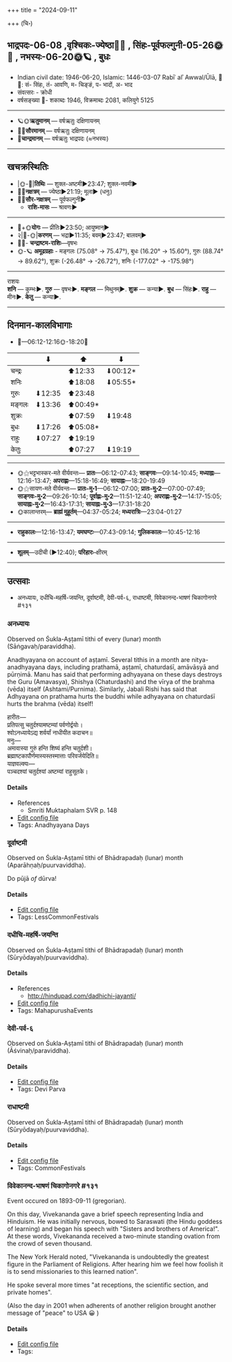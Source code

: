 +++
title = "2024-09-11"

+++
(चि॰)
## भाद्रपदः-06-08  ,वृश्चिकः-ज्येष्ठा🌛🌌  ,  सिंहः-पूर्वफल्गुनी-05-26🌞🌌  ,  नभस्यः-06-20🌞🪐  , बुधः
- Indian civil date: 1946-06-20, Islamic: 1446-03-07 Rabīʿ alʾ Awwal/Ūlā, 🌌🌞: सं- सिंहः, तं- आवणि, म- चिङ्ङं, प- भादों, अ- भाद
- संवत्सरः - क्रोधी
- वर्षसङ्ख्या 🌛- शकाब्दः 1946, विक्रमाब्दः 2081, कलियुगे 5125
___________________
- 🪐🌞**ऋतुमानम्** — वर्षऋतुः दक्षिणायनम्
- 🌌🌞**सौरमानम्** — वर्षऋतुः दक्षिणायनम्
- 🌛**चान्द्रमानम्** — वर्षऋतुः भाद्रपदः (≈नभस्यः)
___________________


## खचक्रस्थितिः
- |🌞-🌛|**तिथिः** — शुक्ल-अष्टमी►23:47; शुक्ल-नवमी►  
- 🌌🌛**नक्षत्रम्** — ज्येष्ठा►21:19; मूला► (धनुः)  
- 🌌🌞**सौर-नक्षत्रम्** — पूर्वफल्गुनी►  
  - **राशि-मासः** — श्रावणः► 
___________________
- 🌛+🌞**योगः** — प्रीतिः►23:50; आयुष्मान्►  
- २|🌛-🌞|**करणम्** — भद्रा►11:35; बवम्►23:47; बालवम्►  
- 🌌🌛- **चन्द्राष्टम-राशिः**—वृषभः  
- 🌞-🪐 **अमूढग्रहाः** - मङ्गलः (75.08° → 75.47°), बुधः (16.20° → 15.60°), गुरुः (88.74° → 89.62°), शुक्रः (-26.48° → -26.72°), शनिः (-177.02° → -175.98°)
___________________
राशयः  
**शनि** — कुम्भः►. **गुरु** — वृषभः►. **मङ्गल** — मिथुनम्►. **शुक्र** — कन्या►. **बुध** — सिंहः►. **राहु** — मीनः►. **केतु** — कन्या►. 
___________________


## दिनमान-कालविभागाः
- 🌅—06:12-12:16🌞-18:20🌇  

|      |⬇     |⬆     |⬇     |
|------|-----|-----|------|
|चन्द्रः|     |⬆12:33 |⬇00:12*|
|शनिः   |     |⬆18:08 |⬇05:55*|
|गुरुः  |⬇12:35 |⬆23:48 |     |
|मङ्गलः |⬇13:36 |⬆00:49*|     |
|शुक्रः |     |⬆07:59 |⬇19:48 |
|बुधः   |⬇17:26 |⬆05:08*|     |
|राहुः  |⬇07:27 |⬆19:19 |     |
|केतुः  |     |⬆07:27 |⬇19:19 |
___________________
- 🌞⚝भट्टभास्कर-मते वीर्यवन्तः— **प्रातः**—06:12-07:43; **साङ्गवः**—09:14-10:45; **मध्याह्नः**—12:16-13:47; **अपराह्णः**—15:18-16:49; **सायाह्नः**—18:20-19:49  
- 🌞⚝सायण-मते वीर्यवन्तः— **प्रातः-मु॰1**—06:12-07:00; **प्रातः-मु॰2**—07:00-07:49; **साङ्गवः-मु॰2**—09:26-10:14; **पूर्वाह्णः-मु॰2**—11:51-12:40; **अपराह्णः-मु॰2**—14:17-15:05; **सायाह्नः-मु॰2**—16:43-17:31; **सायाह्नः-मु॰3**—17:31-18:20  
- 🌞कालान्तरम्— **ब्राह्मं मुहूर्तम्**—04:37-05:24; **मध्यरात्रिः**—23:04-01:27  
___________________
- **राहुकालः**—12:16-13:47; **यमघण्टः**—07:43-09:14; **गुलिककालः**—10:45-12:16  
___________________
- **शूलम्**—उदीची (►12:40); **परिहारः**–क्षीरम्  
___________________

## उत्सवाः
- अनध्यायः, दधीचि-महर्षि-जयन्ति, दूर्वाष्टमी, देवी-पर्व-६, राधाष्टमी, विवेकानन्द-भाषणं चिकागोनगरे #१३१
### अनध्यायः

Observed on Śukla-Aṣṭamī tithi of every (lunar) month (Sāṅgavaḥ/paraviddha). 

Anadhyayana on account of aṣṭamī. Several tithis in a month are nitya-anadhyayana days, including prathamā, aṣṭamī, chaturdaśī, amāvāsyā and pūrṇimā. Manu has said that performing adhyayana on these days destroys the Guru (Amavasya), Shishya (Chaturdashi) and the vīrya of the brahma (vēda) itself (Ashtami/Purnima). Similarly, Jabali Rishi has said that Adhyayana on prathama hurts the buddhi while adhyayana on chaturdaśī hurts the brahma (vēda) itself!

हारीतः—  
प्रतिपत्सु चतुर्दश्यामष्टम्यां पर्वणोर्द्वयोः।  
श्वोऽनध्यायेऽद्य शर्वर्यां नाधीयीत कदाचन॥  
मनुः—  
अमावास्या गुरुं हन्ति शिष्यं हन्ति चतुर्दशी।  
ब्रह्माष्टकापौर्णमास्यस्तस्मात्ताः परिवर्जयेदिति॥  
याज्ञवल्क्यः—  
पञ्चदश्यां चतुर्दश्यां अष्टम्यां राहुसूतके।



#### Details
- References
  - Smriti Muktaphalam SVR p.  148
- [Edit config file](https://github.com/jyotisham/adyatithi/blob/master/time_focus/adhyayana/lunar_month/tithi/00/08/anadhyAyaH~8.toml)
- Tags: Anadhyayana Days


### दूर्वाष्टमी

Observed on Śukla-Aṣṭamī tithi of Bhādrapadaḥ (lunar) month (Aparāhṇaḥ/puurvaviddha). 

Do pūjā *of* dūrva!

#### Details
- [Edit config file](https://github.com/jyotisham/adyatithi/blob/master/general/lunar_month/tithi/06/08/dUrvASTamI.toml)
- Tags: LessCommonFestivals


### दधीचि-महर्षि-जयन्ति

Observed on Śukla-Aṣṭamī tithi of Bhādrapadaḥ (lunar) month (Sūryōdayaḥ/puurvaviddha). 



#### Details
- References
  - http://hindupad.com/dadhichi-jayanti/
- [Edit config file](https://github.com/jyotisham/adyatithi/blob/master/mahApuruSha/RShi/lunar_month/tithi/06/08/dadhIci~maharSi~jayanti.toml)
- Tags: MahapurushaEvents


### देवी-पर्व-६

Observed on Śukla-Aṣṭamī tithi of Bhādrapadaḥ (lunar) month (Āśvinaḥ/paraviddha). 



#### Details
- [Edit config file](https://github.com/jyotisham/adyatithi/blob/master/devatA/devIparva/lunar_month/tithi/06/08/devi-parva-6.toml)
- Tags: Devi Parva


### राधाष्टमी

Observed on Śukla-Aṣṭamī tithi of Bhādrapadaḥ (lunar) month (Sūryōdayaḥ/puurvaviddha). 



#### Details
- [Edit config file](https://github.com/jyotisham/adyatithi/blob/master/devatA/lakShmI/lunar_month/tithi/06/08/rAdhASTamI.toml)
- Tags: CommonFestivals


### विवेकानन्द-भाषणं चिकागोनगरे #१३१

Event occured on 1893-09-11 (gregorian). 

On this day, Vivekananda gave a brief speech representing India and Hinduism. He was initially nervous, bowed to Saraswati (the Hindu goddess of learning) and began his speech with "Sisters and brothers of America!". At these words, Vivekananda received a two-minute standing ovation from the crowd of seven thousand.

The New York Herald noted, "Vivekananda is undoubtedly the greatest figure in the Parliament of Religions. After hearing him we feel how foolish it is to send missionaries to this learned nation".

He spoke several more times "at receptions, the scientific section, and private homes".


(Also the day in 2001 when adherents of another religion brought another message of "peace" to USA 😀 )

#### Details
- [Edit config file](https://github.com/jyotisham/adyatithi/blob/master/mahApuruSha/general-indic-tropical/gregorian/day/09/11/vivekAnanda-speech.toml)
- Tags: 


